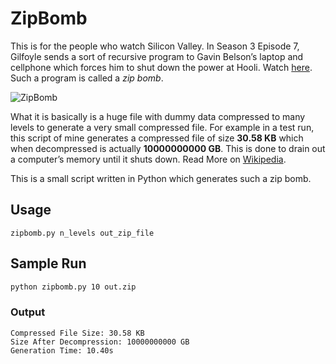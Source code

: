 # ZipBomb

This is for the people who watch Silicon Valley. In Season 3 Episode 7, Gilfoyle sends a sort of recursive program to Gavin Belson’s laptop and cellphone which forces him to shut down the power at Hooli. Watch [here](https://www.youtube.com/watch?v=UdAqU4GRR9Y). Such a program is called a *zip bomb*.

![ZipBomb](https://raw.githubusercontent.com/abdulfatir/ZipBomb/master/images/zipbomb.png)

What it is basically is a huge file with dummy data compressed to many levels to generate a very small compressed file. For example in a test run, this script of mine generates a compressed file of size **30.58 KB** which when decompressed is actually **10000000000 GB**. This is done to drain out a computer’s memory until it shuts down. Read More on [Wikipedia](https://en.wikipedia.org/wiki/Zip_bomb#Details_and_use).

This is a small script written in Python which generates such a zip bomb.

## Usage
`zipbomb.py n_levels out_zip_file`

## Sample Run

```bash
python zipbomb.py 10 out.zip  
```
### Output
```
Compressed File Size: 30.58 KB  
Size After Decompression: 10000000000 GB  
Generation Time: 10.40s
```



